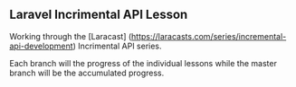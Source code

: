 ## Laravel Incrimental API Lesson

Working through the [Laracast] (https://laracasts.com/series/incremental-api-development)
Incrimental API series.

Each branch will the progress of the individual lessons while the master branch will be the
accumulated progress.
